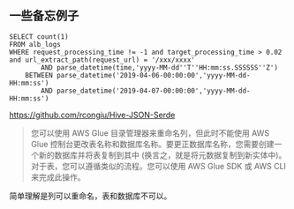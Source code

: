 ## 一些备忘例子
```shell
SELECT count(1)
FROM alb_logs
WHERE request_processing_time != -1 and target_processing_time > 0.02
and url_extract_path(request_url) = '/xxx/xxxx'
        AND parse_datetime(time,'yyyy-MM-dd''T''HH:mm:ss.SSSSSS''Z')
    BETWEEN parse_datetime('2019-04-06-00:00:00','yyyy-MM-dd-HH:mm:ss')
        AND parse_datetime('2019-04-07-00:00:00','yyyy-MM-dd-HH:mm:ss') 
```


https://github.com/rcongiu/Hive-JSON-Serde

> 您可以使用 AWS Glue 目录管理器来重命名列，但此时不能使用 AWS Glue 控制台更改表名称和数据库名称。要更正数据库名称，您需要创建一个新的数据库并将表复制到其中 (换言之，就是将元数据复制到新实体中)。对于表，您可以遵循类似的流程。您可以使用 AWS Glue SDK 或 AWS CLI 来完成此操作。

简单理解是列可以重命名，表和数据库不可以。
